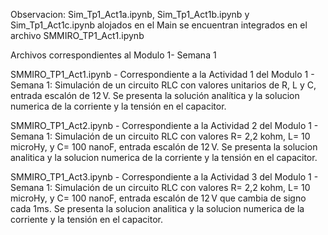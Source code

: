 Observacion: Sim_Tp1_Act1a.ipynb, Sim_Tp1_Act1b.ipynb y Sim_Tp1_Act1c.ipynb alojados en el Main se encuentran integrados en el archivo SMMIRO_TP1_Act1.ipynb

Archivos correspondientes al Modulo 1- Semana 1

SMMIRO_TP1_Act1.ipynb - Correspondiente a la Actividad 1 del Modulo 1 - Semana 1: Simulación de un circuito RLC con valores unitarios de R, L y C, entrada escalón de 12 V. Se presenta la solución analítica y la solucion numerica de la corriente y la tensión en el capacitor.

SMMIRO_TP1_Act2.ipynb - Correspondiente a la Actividad 2 del Modulo 1 - Semana 1: Simulación de un circuito RLC con valores R= 2,2 kohm, L= 10 microHy, y C= 100 nanoF, entrada escalón de 12 V. Se presenta la solucion analitica y la solucion numerica de la corriente y la tensión en el capacitor.

SMMIRO_TP1_Act3.ipynb - Correspondiente a la Actividad 3 del Modulo 1 - Semana 1: Simulación de un circuito RLC con valores R= 2,2 kohm, L= 10 microHy, y C= 100 nanoF, entrada escalón de 12 V que cambia de signo cada 1ms. Se presenta la solucion analitica y la solucion numerica de la corriente y la tensión en el capacitor.
